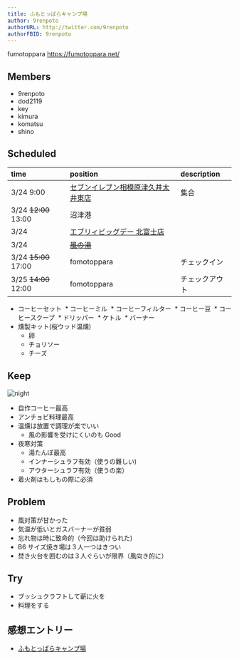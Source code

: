 ```yaml
---
title: ふもとっぱらキャンプ場
author: 9renpoto
authorURL: http://twitter.com/9renpoto
authorFBID: 9renpoto
---
```


fumotoppara <https://fumotoppara.net/>

## Members

* 9renpoto
* dod2119
* key
* kimura
* komatsu
* shino

## Scheduled

| time                 | position                                                               | description    |
| :------------------- | :--------------------------------------------------------------------- | :------------- |
| 3/24 9:00            | [セブンイレブン相模原津久井太井東店](https://goo.gl/maps/hRhrMjXa6BN2) | 集合           |
| 3/24 ~~12:00~~ 13:00 | 沼津港                                                                 |                |
| 3/24                 | [エブリィビッグデー 北富士店](https://goo.gl/maps/cCzFpJc5cfC2)        |                |
| 3/24                 | ~~[風の湯](https://www.kazenoyu.net/)~~                                |                |
| 3/24 ~~15:00~~ 17:00 | fomotoppara                                                            | チェックイン   |
| 3/25 ~~14:00~~ 12:00 | fomotoppara                                                            | チェックアウト |

* コーヒーセット
   * コーヒーミル
   * コーヒーフィルター
   * コーヒー豆
   * コーヒースクープ
   * ドリッパー
   * ケトル
   \* バーナー
* 燻製キット(桜ウッド温燻)
  * 卵
  * チョリソー
  * チーズ

## Keep

![night](img/fomotoppara01.jpg)

* 自作コーヒー最高
* アンチョビ料理最高
* 温燻は放置で調理が楽でいい
  * 風の影響を受けにくいのも Good
* 夜寒対策
  * 湯たんぽ最高
  * インナーシュラフ有効（使うの難しい)
  * アウターシュラフ有効（使うの楽）
* 着火剤はもしもの際に必須

## Problem

* 風対策が甘かった
* 気温が低いとガスバーナーが貧弱
* 忘れ物は時に致命的（今回は助けられた)
* B6 サイズ焼き場は３人一つはきつい
* 焚き火台を囲むのは３人ぐらいが限界（風向き的に）

## Try

* ブッシュクラフトして薪に火を
* 料理をする

## 感想エントリー

* [ふもとっぱらキャンプ場](https://9renpoto.github.io/entry/2018/03/25/fumotoppara/)
